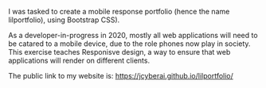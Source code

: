 I was tasked to create a mobile response portfolio (hence the name lilportfolio), using Bootstrap CSS). 

As a developer-in-progress in 2020, mostly all web applications will need to be catared to a mobile device, due to the role phones now play in society. This exercise teaches Responisve design, a way to ensure that web applications will render on different clients.

The public link to my website is: https://jcyberai.github.io/lilportfolio/
